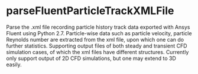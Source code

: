 # parseFluentParticleTrackXMLFile
Parse the .xml file recording particle history track data exported with Ansys Fluent using Python 2.7. Particle-wise data such as particle velocity, particle Reynolds number are extracted from the xml file, upon which one can do further statistics. Supporting output files of both steady and transient CFD simulation cases, of which the xml files have different structures. Currently only support output of 2D CFD simulations, but one may extend to 3D easily.
